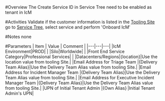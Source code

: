 #Overview
The Create Service ID in Service Tree need to be enabled as tenant in IcM

#Activities
Validate if the customer information is listed in the [Tooling Site](https://microsoft.sharepoint.com/teams/ManagedServicesTools/Lists/Customers/AllItems.aspx)
go to [Service Tree](http://aka.ms/servicetree), select service and perform 'Onboard IcM'

#Notes
none

#Parameters
| Item | Value | Comment |
|---|---|---|
|IcM Environment|PROD| |
|Silo|Worldwide| |
|Front End Service Category|Professional Services| |
|​Datacenters/Regions|{location}|Use the location value from tooling Site.|
|Email Address for Triage Team |{Delivery Team Alias}|Use the Delivery Team Alias value from tooling Site.|
|Email Address for Incident Manager Team |{Delivery Team Alias}|Use the Delivery Team Alias value from tooling Site.|
|Email Address for Executive Incident Manager Team |{Delivery Team Alias}|Use the Delivery Team Alias value from tooling Site.|
|UPN of Initial Tenant Admin |{Own Alias} |Initial Tenant Admin's UPN|

